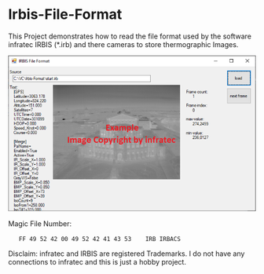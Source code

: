 # Irbis-File-Format
This Project demonstrates how to read the file format used by the software infratec IRBIS (*.irb) and there cameras to store 
 thermographic Images.
 
![alt text](docu/screenshot.png)

Magic File Number:

```
   FF 49 52 42 00 49 52 42 41 43 53    IRB IRBACS
```


Disclaim: infratec and IRBIS are registered Trademarks. I do not have any connections to infratec and this is just a hobby project.
